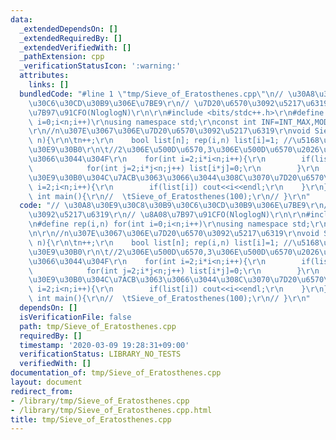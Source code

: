 ```yaml
---
data:
  _extendedDependsOn: []
  _extendedRequiredBy: []
  _extendedVerifiedWith: []
  _pathExtension: cpp
  _verificationStatusIcon: ':warning:'
  attributes:
    links: []
  bundledCode: "#line 1 \"tmp/Sieve_of_Eratosthenes.cpp\"\n// \u30A8\u30E9\u30C8\u30B9\
    \u30C6\u30CD\u30B9\u306E\u7BE9\r\n// \u7D20\u6570\u3092\u5217\u6319\r\n// \u8A08\
    \u7B97\u91CFO(NloglogN)\r\n\r\n#include <bits/stdc++.h>\r\n#define rep(i,n) for(int\
    \ i=0;i<n;i++)\r\nusing namespace std;\r\nconst int INF=INT_MAX,MOD=1e9+7;\r\n\
    \r\n//n\u307E\u3067\u306E\u7D20\u6570\u3092\u5217\u6319\r\nvoid Sieve_of_Eratosthenes(int\
    \ n){\r\n\tn++;\r\n    bool list[n]; rep(i,n) list[i]=1; //\u5168\u6570\u306B\u30D5\
    \u30E9\u30B0\r\n\t//2\u306E\u500D\u6570,3\u306E\u500D\u6570\u2026\u3068\u524A\u3063\
    \u3066\u3044\u304F\r\n    for(int i=2;i*i<n;i++){\r\n        if(list[i]){\r\n\
    \            for(int j=2;i*j<n;j++) list[i*j]=0;\r\n        }\r\n    }\r\n\t//\u30D5\
    \u30E9\u30B0\u304C\u7ACB\u3063\u3066\u3044\u308C\u3070\u7D20\u6570\r\n    for(int\
    \ i=2;i<n;i++){\r\n        if(list[i]) cout<<i<<endl;\r\n    }\r\n}\r\n\r\n//\
    \ int main(){\r\n//  \tSieve_of_Eratosthenes(100);\r\n// }\r\n"
  code: "// \u30A8\u30E9\u30C8\u30B9\u30C6\u30CD\u30B9\u306E\u7BE9\r\n// \u7D20\u6570\
    \u3092\u5217\u6319\r\n// \u8A08\u7B97\u91CFO(NloglogN)\r\n\r\n#include <bits/stdc++.h>\r\
    \n#define rep(i,n) for(int i=0;i<n;i++)\r\nusing namespace std;\r\nconst int INF=INT_MAX,MOD=1e9+7;\r\
    \n\r\n//n\u307E\u3067\u306E\u7D20\u6570\u3092\u5217\u6319\r\nvoid Sieve_of_Eratosthenes(int\
    \ n){\r\n\tn++;\r\n    bool list[n]; rep(i,n) list[i]=1; //\u5168\u6570\u306B\u30D5\
    \u30E9\u30B0\r\n\t//2\u306E\u500D\u6570,3\u306E\u500D\u6570\u2026\u3068\u524A\u3063\
    \u3066\u3044\u304F\r\n    for(int i=2;i*i<n;i++){\r\n        if(list[i]){\r\n\
    \            for(int j=2;i*j<n;j++) list[i*j]=0;\r\n        }\r\n    }\r\n\t//\u30D5\
    \u30E9\u30B0\u304C\u7ACB\u3063\u3066\u3044\u308C\u3070\u7D20\u6570\r\n    for(int\
    \ i=2;i<n;i++){\r\n        if(list[i]) cout<<i<<endl;\r\n    }\r\n}\r\n\r\n//\
    \ int main(){\r\n//  \tSieve_of_Eratosthenes(100);\r\n// }\r\n"
  dependsOn: []
  isVerificationFile: false
  path: tmp/Sieve_of_Eratosthenes.cpp
  requiredBy: []
  timestamp: '2020-03-09 19:28:31+09:00'
  verificationStatus: LIBRARY_NO_TESTS
  verifiedWith: []
documentation_of: tmp/Sieve_of_Eratosthenes.cpp
layout: document
redirect_from:
- /library/tmp/Sieve_of_Eratosthenes.cpp
- /library/tmp/Sieve_of_Eratosthenes.cpp.html
title: tmp/Sieve_of_Eratosthenes.cpp
---
```

